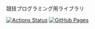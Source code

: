 競技プログラミング用ライブラリ

 [![Actions Status](https://github.com/NyaanNyaan/library/workflows/verify/badge.svg)](https://github.com/NyaanNyaan/library/actions)
 [![GitHub Pages](https://img.shields.io/static/v1?label=GitHub+Pages&message=+&color=brightgreen&logo=github)](https://NyaanNyaan.github.io/library/)